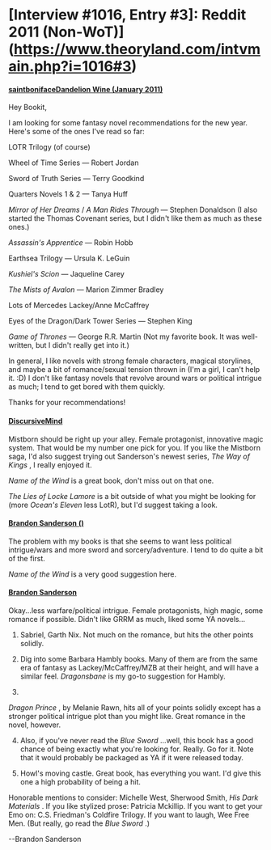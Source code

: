 # [Interview #1016, Entry #3]: Reddit 2011 (Non-WoT)](https://www.theoryland.com/intvmain.php?i=1016#3)

#### [saintbonifaceDandelion Wine (January 2011)](http://www.reddit.com/r/books/comments/ev73b/fantasy_novel_recommendations/)

Hey Bookit,

I am looking for some fantasy novel recommendations for the new year. Here's some of the ones I've read so far:

LOTR Trilogy (of course)

Wheel of Time Series — Robert Jordan

Sword of Truth Series — Terry Goodkind

Quarters Novels 1 & 2 — Tanya Huff

*Mirror of Her Dreams*
/
*A Man Rides Through*
— Stephen Donaldson (I also started the Thomas Covenant series, but I didn't like them as much as these ones.)

*Assassin's Apprentice*
— Robin Hobb

Earthsea Trilogy — Ursula K. LeGuin

*Kushiel's Scion*
— Jaqueline Carey

*The Mists of Avalon*
— Marion Zimmer Bradley

Lots of Mercedes Lackey/Anne McCaffrey

Eyes of the Dragon/Dark Tower Series — Stephen King

*Game of Thrones*
— George R.R. Martin (Not my favorite book. It was well-written, but I didn't really get into it.)

In general, I like novels with strong female characters, magical storylines, and maybe a bit of romance/sexual tension thrown in (I'm a girl, I can't help it. :D) I don't like fantasy novels that revolve around wars or political intrigue as much; I tend to get bored with them quickly.

Thanks for your recommendations!

#### [DiscursiveMind](http://www.reddit.com/r/books/comments/ev73b/fantasy_novel_recommendations/c1b8929)

Mistborn should be right up your alley. Female protagonist, innovative magic system. That would be my number one pick for you. If you like the Mistborn saga, I'd also suggest trying out Sanderson's newest series,
*The Way of Kings*
, I really enjoyed it.

*Name of the Wind*
is a great book, don't miss out on that one.

*The Lies of Locke Lamore*
is a bit outside of what you might be looking for (more
*Ocean's Eleven*
less LotR), but I'd suggest taking a look.

#### [Brandon Sanderson ()](http://www.reddit.com/r/books/comments/ev73b/fantasy_novel_recommendations/c1b8l3m)

The problem with my books is that she seems to want less political intrigue/wars and more sword and sorcery/adventure. I tend to do quite a bit of the first.

*Name of the Wind*
is a very good suggestion here.

#### [Brandon Sanderson](http://www.reddit.com/r/books/comments/ev73b/fantasy_novel_recommendations/c1b8mxz )

Okay...less warfare/political intrigue. Female protagonists, high magic, some romance if possible. Didn't like GRRM as much, liked some YA novels...

1) Sabriel, Garth Nix. Not much on the romance, but hits the other points solidly.

2) Dig into some Barbara Hambly books. Many of them are from the same era of fantasy as Lackey/McCaffrey/MZB at their height, and will have a similar feel.
*Dragonsbane*
is my go-to suggestion for Hambly.

3)
*Dragon Prince*
, by Melanie Rawn, hits all of your points solidly except has a stronger political intrigue plot than you might like. Great romance in the novel, however.

4) Also, if you've never read the
*Blue Sword*
...well, this book has a good chance of being exactly what you're looking for. Really. Go for it. Note that it would probably be packaged as YA if it were released today.

5) Howl's moving castle. Great book, has everything you want. I'd give this one a high probability of being a hit.

Honorable mentions to consider: Michelle West, Sherwood Smith,
*His Dark Materials*
. If you like stylized prose: Patricia Mckillip. If you want to get your Emo on: C.S. Friedman's Coldfire Trilogy. If you want to laugh, Wee Free Men. (But really, go read the
*Blue Sword*
.)

--Brandon Sanderson

